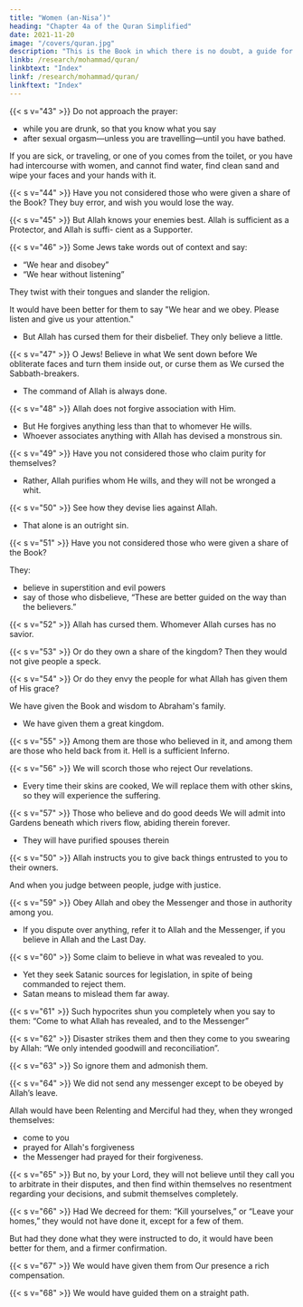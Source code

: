 ```yaml
---
title: "Women (an-Nisa’)"
heading: "Chapter 4a of the Quran Simplified"
date: 2021-11-20
image: "/covers/quran.jpg"
description: "This is the Book in which there is no doubt, a guide for the righteous."
linkb: /research/mohammad/quran/
linkbtext: "Index"
linkf: /research/mohammad/quran/
linkftext: "Index"
---
```



{{< s v="43" >}} Do not approach the prayer:
- while you are drunk, so that you know what you say
- after sexual orgasm—unless you are travelling—until you have bathed. 

If you are sick, or traveling, or one of you comes from the toilet, or you have had
intercourse with women, and cannot find water, find clean sand and wipe your faces and your hands with it.


{{< s v="44" >}} Have you not considered those who were given a share of the Book? They buy error,
and wish you would lose the way.

{{< s v="45" >}} But Allah knows your enemies best. Allah is sufficient as a Protector, and Allah is suffi-
cient as a Supporter.

{{< s v="46" >}} Some Jews take words out of context and say:
- “We hear and disobey”
- “We hear without listening”

They twist with their tongues and slander the religion. 

It would have been better for them to say "We hear and we obey. Please listen and give us your attention."
- But Allah has cursed them for their disbelief. They only believe a little.


{{< s v="47" >}} O Jews<!-- you who were given the Book -->! Believe in what We sent down before We obliterate faces and turn them inside out, or curse them as We cursed the Sabbath-breakers. 
- The command of Allah is always done.
<!-- It confirms what you have -->

{{< s v="48" >}} Allah does not forgive association with Him. 
- But He forgives anything less than that to whomever He wills. 
- Whoever associates anything with Allah has devised a monstrous sin.

{{< s v="49" >}} Have you not considered those who claim purity for themselves? 
- Rather, Allah purifies whom He wills, and they will not be wronged a whit.

{{< s v="50" >}} See how they devise lies against Allah. 
- That alone is an outright sin.

{{< s v="51" >}} Have you not considered those who were given a share of the Book? 

They:
- believe in superstition and evil powers
- say of those who disbelieve, “These are better guided on the way than the believers.”


{{< s v="52" >}} Allah has cursed them. Whomever Allah curses has no savior.

{{< s v="53" >}} Or do they own a share of the kingdom? Then they would not give people a speck.

{{< s v="54" >}} Or do they envy the people for what Allah has given them of His grace? 

We have given the Book and wisdom  to Abraham's family.
- We have given them a great kingdom.

{{< s v="55" >}} Among them are those who believed in it, and among them are those who held back from it. Hell is a sufficient Inferno.


{{< s v="56" >}} We will scorch those who reject Our revelations. 
- Every time their skins are cooked, We will replace them with other skins, so they will experience the suffering.

{{< s v="57" >}} Those who believe and do good deeds We will admit into Gardens beneath which rivers flow, abiding therein forever. 
- They will have purified spouses therein
<!-- and We will admit them into a shady shade. -->


{{< s v="50" >}} Allah instructs you to give back things entrusted to you to their owners. 

And when you judge between people, judge with justice. <!-- Al-lah’s instructions to you are excellent.  -->

{{< s v="59" >}} Obey Allah and obey the Messenger and those in authority among you. 
- If you dispute over anything, refer it to Allah and the Messenger, if you believe in Allah and the Last Day. 

<!-- That is best, and a most excellent determination. -->

{{< s v="60" >}} Some claim to believe in what was revealed to you<!-- , and in what was revealed before you -->. 
- Yet they seek Satanic sources for legislation, in spite of being commanded to reject them. 
- Satan means to mislead them far away.

{{< s v="61" >}} Such hypocrites shun you completely when you say to them: “Come to what Allah has revealed, and to the Messenger”

{{< s v="62" >}} Disaster strikes them <!-- because what their hands have put forward, --> and then they come to you swearing by Allah: “We only intended goodwill and reconciliation”.

{{< s v="63" >}} <!-- They are those whom Allah knows what is in their hearts. --> So ignore them and admonish them. <!-- , and say to them concerning themselves penetrating words. -->

{{< s v="64" >}} We did not send any messenger except to be obeyed by Allah’s leave. 

Allah would have been Relenting and Merciful had they, when they wronged themselves:
- come to you
- prayed for Allah's forgiveness
- the Messenger had prayed for their forgiveness.

{{< s v="65" >}} But no, by your Lord, they will not believe until they call you to arbitrate in their disputes, and then find within themselves no resentment regarding your decisions, and submit themselves completely.

{{< s v="66" >}} Had We decreed for them: “Kill yourselves,” or “Leave your homes,” they would not have done it, except for a few of them. 

But had they done what they were instructed to do, it would have been better for them, and a firmer confirmation.

{{< s v="67" >}} We would have given them from Our presence a rich compensation.

{{< s v="68" >}} We would have guided them on a straight path.

